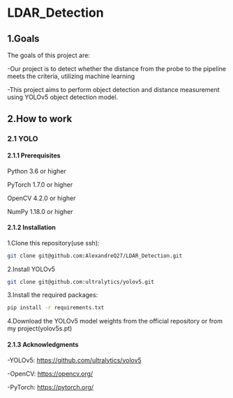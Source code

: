 ﻿# LDAR_Detection
## **1.Goals**

The goals of this project are:

-Our project is to detect whether the distance from the probe to the pipeline meets the criteria, utilizing machine learning

-This project aims to perform object detection and distance measurement using YOLOv5 object detection model.

## **2.How to work**
### **2.1 YOLO**
#### 2.1.1  Prerequisites

  Python 3.6 or higher

  PyTorch 1.7.0 or higher

  OpenCV 4.2.0 or higher

  NumPy 1.18.0 or higher
  
#### 2.1.2  Installation

  1.Clone this repository(use ssh):

  ```bash
  git clone git@github.com:AlexandreQ27/LDAR_Detection.git
  ```
  
  2.Install  YOLOv5
  
  ```bash
  git clone git@github.com:ultralytics/yolov5.git
  ```
  
  3.Install the required packages:

  ```bash
  pip install -r requirements.txt
  ```
  
  4.Download the YOLOv5 model weights from the official repository or from my project(yolov5s.pt)

#### 2.1.3  Acknowledgments

  -YOLOv5: https://github.com/ultralytics/yolov5

  -OpenCV: https://opencv.org/

  -PyTorch: https://pytorch.org/

